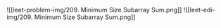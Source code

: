 ![[leet-problem-img/209. Minimum Size Subarray Sum.png]]
![[leet-edi-img/209. Minimum Size Subarray Sum.png]]